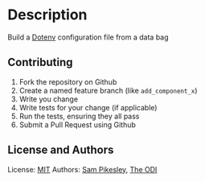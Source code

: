 Description
===========

Build a [Dotenv](https://github.com/bkeepers/dotenv) configuration file from a data bag

Contributing
------------

1. Fork the repository on Github
2. Create a named feature branch (like `add_component_x`)
3. Write you change
4. Write tests for your change (if applicable)
5. Run the tests, ensuring they all pass
6. Submit a Pull Request using Github

License and Authors
-------------------

License: [MIT](http://opensource.org/licenses/MIT)
Authors: [Sam Pikesley](http://twitter.com/pikesley), [The ODI](http://twitter.com/theoditech)
